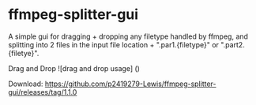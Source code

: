# ffmpeg-splitter-gui

A simple gui for dragging + dropping any filetype handled by ffmpeg, and splitting into 2 files in the input file location + ".par1.{filetype}" or ".part2.{filetye}".

Drag and Drop
![drag and drop usage] ()

Download: https://github.com/p2419279-Lewis/ffmpeg-splitter-gui/releases/tag/1.1.0
